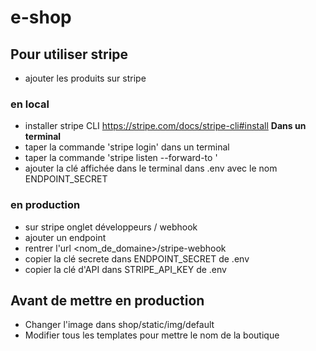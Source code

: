 # e-shop
## Pour utiliser stripe
- ajouter les produits sur stripe

### en local
- installer stripe CLI https://stripe.com/docs/stripe-cli#install
**Dans un terminal** 
- taper la commande 'stripe login' dans un terminal
- taper la commande 'stripe listen --forward-to <url de la vue stripe_webhook>'
- ajouter la clé affichée dans le terminal dans .env avec le nom ENDPOINT_SECRET

### en production
- sur stripe onglet développeurs / webhook
- ajouter un endpoint
- rentrer l'url <nom_de_domaine>/stripe-webhook
- copier la clé secrete dans ENDPOINT_SECRET de .env
- copier la clé d'API dans STRIPE_API_KEY de .env

## Avant de mettre en production
- Changer l'image dans shop/static/img/default
- Modifier tous les templates pour mettre le nom de la boutique